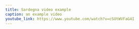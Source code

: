 ```yaml
---
title: Sardegna video example
caption: an example video
youtube_link: https://www.youtube.com/watch?v=cSUtWVFaG4I
---
```

